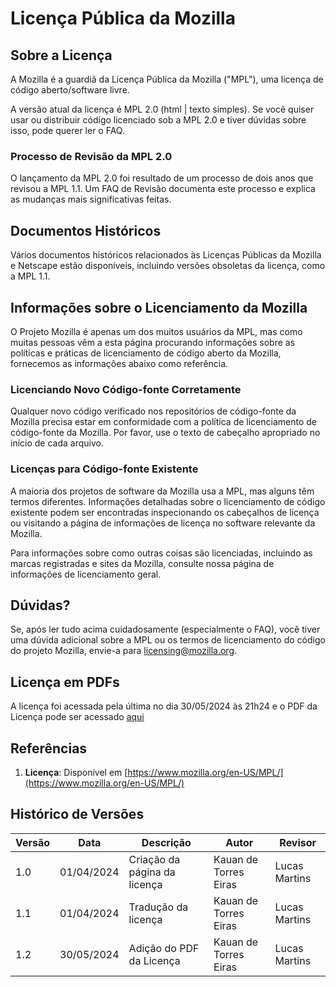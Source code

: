 # Licença Pública da Mozilla

## Sobre a Licença

A Mozilla é a guardiã da Licença Pública da Mozilla ("MPL"), uma licença de código aberto/software livre.

A versão atual da licença é MPL 2.0 (html | texto simples). Se você quiser usar ou distribuir código licenciado sob a MPL 2.0 e tiver dúvidas sobre isso, pode querer ler o FAQ.

### Processo de Revisão da MPL 2.0
O lançamento da MPL 2.0 foi resultado de um processo de dois anos que revisou a MPL 1.1. Um FAQ de Revisão documenta este processo e explica as mudanças mais significativas feitas.

## Documentos Históricos

Vários documentos históricos relacionados às Licenças Públicas da Mozilla e Netscape estão disponíveis, incluindo versões obsoletas da licença, como a MPL 1.1.

## Informações sobre o Licenciamento da Mozilla

O Projeto Mozilla é apenas um dos muitos usuários da MPL, mas como muitas pessoas vêm a esta página procurando informações sobre as políticas e práticas de licenciamento de código aberto da Mozilla, fornecemos as informações abaixo como referência.

### Licenciando Novo Código-fonte Corretamente
Qualquer novo código verificado nos repositórios de código-fonte da Mozilla precisa estar em conformidade com a política de licenciamento de código-fonte da Mozilla. Por favor, use o texto de cabeçalho apropriado no início de cada arquivo.

### Licenças para Código-fonte Existente
A maioria dos projetos de software da Mozilla usa a MPL, mas alguns têm termos diferentes. Informações detalhadas sobre o licenciamento de código existente podem ser encontradas inspecionando os cabeçalhos de licença ou visitando a página de informações de licença no software relevante da Mozilla.

Para informações sobre como outras coisas são licenciadas, incluindo as marcas registradas e sites da Mozilla, consulte nossa página de informações de licenciamento geral.

## Dúvidas?

Se, após ler tudo acima cuidadosamente (especialmente o FAQ), você tiver uma dúvida adicional sobre a MPL ou os termos de licenciamento do código do projeto Mozilla, envie-a para licensing@mozilla.org.

## Licença em PDFs
A licença foi acessada pela última no dia 30/05/2024 às 21h24 e o PDF da Licença pode ser acessado [aqui](https://github.com/Requisitos-de-Software/2024.1-Firefox/blob/textos/docs/planejamento/PDFs/license.pdf)

## Referências
1. **Licença**: Disponível em [https://www.mozilla.org/en-US/MPL/](https://www.mozilla.org/en-US/MPL/)

## Histórico de Versões

| Versão | Data       | Descrição                           | Autor               | Revisor |
| ------ | ---------- | ----------------------------------- | ------------------- | ------- |
| 1.0    | 01/04/2024 | Criação da página da licença | Kauan de Torres Eiras | Lucas Martins |
| 1.1    | 01/04/2024 | Tradução da licença | Kauan de Torres Eiras | Lucas Martins |
| 1.2    | 30/05/2024 | Adição do PDF da Licença | Kauan de Torres Eiras | Lucas Martins |
